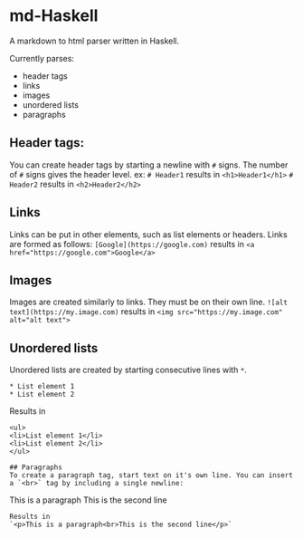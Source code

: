 # md-Haskell

A markdown to html parser written in Haskell.

Currently parses:
* header tags
* links
* images
* unordered lists
* paragraphs

## Header tags:
You can create header tags by starting a newline with `#` signs. The number of `#` signs gives the header level.
ex:
`# Header1` results in `<h1>Header1</h1>`
`# Header2` results in `<h2>Header2</h2>`

## Links
Links can be put in other elements, such as list elements or headers. Links are formed as follows:
`[Google](https://google.com)` results in `<a href="https://google.com">Google</a>`

## Images
Images are created similarly to links. They must be on their own line.
`![alt text](https://my.image.com)` results in `<img src="https://my.image.com" alt="alt text">`

## Unordered lists
Unordered lists are created by starting consecutive lines with `*`.
```
* List element 1
* List element 2
```
Results in
```
<ul>
<li>List element 1</li>
<li>List element 2</li>
</ul>

## Paragraphs
To create a paragraph tag, start text on it's own line. You can insert a `<br>` tag by including a single newline:
```
This is a paragraph
This is the second line
```
Results in
`<p>This is a paragraph<br>This is the second line</p>`